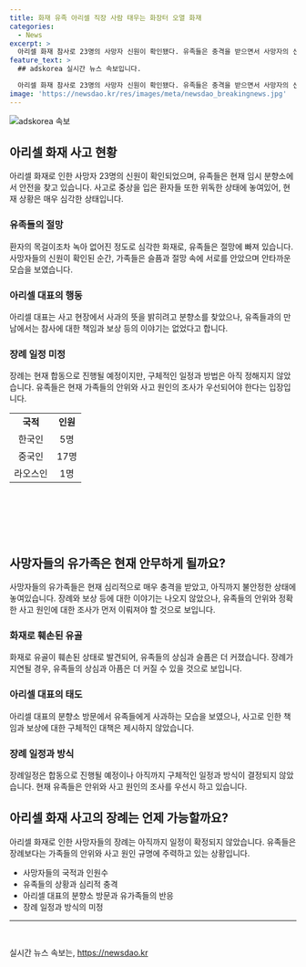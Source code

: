 ```yaml
---
title: 화재 유족 아리셀 직장 사람 태우는 화장터 오열 화재
categories:
  - News
excerpt: >
  아리셀 화재 참사로 23명의 사망자 신원이 확인됐다. 유족들은 충격을 받으면서 사망자의 신원을 확인했다. 사망자는 한국인 5명, 중국인 17명, 라오스인 1명으로 파악됐다. 아버지는 녹아 없어진 목걸이로 딸을 알아볼 수 없었다고 호소했다. 아리셀 대표는 유족들을 찾아 사죄했지만 보상에 대해서는 논의되지 않았다. 장례는 아직 미정이며 중상자 2명의 상태가 위급한 가운데 유족들은 사고의 원인을 규명하는 데 집중하고 있다.
feature_text: >
  ## adskorea 실시간 뉴스 속보입니다.

  아리셀 화재 참사로 23명의 사망자 신원이 확인됐다. 유족들은 충격을 받으면서 사망자의 신원을 확인했다. 사망자는 한국인 5명, 중국인 17명, 라오스인 1명으로 파악됐다. 아버지는 녹아 없어진 목걸이로 딸을 알아볼 수 없었다고 호소했다. 아리셀 대표는 유족들을 찾아 사죄했지만 보상에 대해서는 논의되지 않았다. 장례는 아직 미정이며 중상자 2명의 상태가 위급한 가운데 유족들은 사고의 원인을 규명하는 데 집중하고 있다.
image: 'https://newsdao.kr/res/images/meta/newsdao_breakingnews.jpg'
---
```


<p><img src="https://newsdao.kr/res/images/meta/newsdao_breakingnews.jpg" alt="adskorea 속보" /></p>

<h2 data-ke-size="size26">아리셀 화재 사고 현황</h2>

<p data-ke-size="size16">아리셀 화재로 인한 사망자 23명의 신원이 확인되었으며, 유족들은 현재 임시 분향소에서 안전을 찾고 있습니다. 사고로 중상을 입은 환자들 또한 위독한 상태에 놓여있어, 현재 상황은 매우 심각한 상태입니다.</p>

<h3>유족들의 절망</h3>

<p data-ke-size="size16">환자의 목걸이조차 녹아 없어진 정도로 심각한 화재로, 유족들은 절망에 빠져 있습니다. 사망자들의 신원이 확인된 순간, 가족들은 슬픔과 절망 속에 서로를 안았으며 안타까운 모습을 보였습니다.</p>

<h3>아리셀 대표의 행동</h3>

<p data-ke-size="size16">아리셀 대표는 사고 현장에서 사과의 뜻을 밝히려고 분향소를 찾았으나, 유족들과의 만남에서는 참사에 대한 책임과 보상 등의 이야기는 없었다고 합니다.</p>

<h3>장례 일정 미정</h3>

<p data-ke-size="size16">장례는 현재 합동으로 진행될 예정이지만, 구체적인 일정과 방법은 아직 정해지지 않았습니다. 유족들은 현재 가족들의 안위와 사고 원인의 조사가 우선되어야 한다는 입장입니다.</p>

<table>
   <tbody>
      <tr>
         <td style="text-align: center; height: 17px;"><b>국적</b></td>
         <td style="text-align: center; height: 17px;"><b>인원</b></td>
      </tr>
      <tr>
         <td style="text-align: center; height: 17px;">한국인</td>
         <td style="text-align: center; height: 17px;">5명</td>
      </tr>
      <tr>
         <td style="text-align: center; height: 17px;">중국인</td>
         <td style="text-align: center; height: 17px;">17명</td>
      </tr>
      <tr>
         <td style="text-align: center; height: 17px;">라오스인</td>
         <td style="text-align: center; height: 17px;">1명</td>
      </tr>
   </tbody>
</table>

<p data-ke-size="size16">&nbsp;</p>

<p data-ke-size="size16">&nbsp;</p>

<p data-ke-size="size16">&nbsp;</p>

<h2 data-ke-size="size26">사망자들의 유가족은 현재 안무하게 될까요?</h2>

<p data-ke-size="size16">사망자들의 유가족들은 현재 심리적으로 매우 충격을 받았고, 아직까지 불안정한 상태에 놓여있습니다. 장례와 보상 등에 대한 이야기는 나오지 않았으나, 유족들의 안위와 정확한 사고 원인에 대한 조사가 먼저 이뤄져야 할 것으로 보입니다.</p>

<h3>화재로 훼손된 유골</h3>

<p data-ke-size="size16">화재로 유골이 훼손된 상태로 발견되어, 유족들의 상심과 슬픔은 더 커졌습니다. 장례가 지연될 경우, 유족들의 상심과 아픔은 더 커질 수 있을 것으로 보입니다.</p>

<h3>아리셀 대표의 태도</h3>

<p data-ke-size="size16">아리셀 대표의 분향소 방문에서 유족들에게 사과하는 모습을 보였으나, 사고로 인한 책임과 보상에 대한 구체적인 대책은 제시하지 않았습니다.</p>

<h3>장례 일정과 방식</h3>

<p data-ke-size="size16">장례일정은 합동으로 진행될 예정이나 아직까지 구체적인 일정과 방식이 결정되지 않았습니다. 현재 유족들은 안위와 사고 원인의 조사를 우선시 하고 있습니다.</p>

<h2 data-ke-size="size26">아리셀 화재 사고의 장례는 언제 가능할까요?</h2>

<p data-ke-size="size16">아리셀 화재로 인한 사망자들의 장례는 아직까지 일정이 확정되지 않았습니다. 유족들은 장례보다는 가족들의 안위와 사고 원인 규명에 주력하고 있는 상황입니다.</p>

<ul>
   <li>사망자들의 국적과 인원수</li>
   <li>유족들의 상황과 심리적 충격</li>
   <li>아리셀 대표의 분향소 방문과 유가족들의 반응</li>
   <li>장례 일정과 방식의 미정</li>
</ul>

<hr>

<p data-ke-size="size16">&nbsp;</p>
실시간 뉴스 속보는, <a href="https://newsdao.kr" rel="dofollow">https://newsdao.kr</a>


